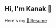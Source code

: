 ## Hi, I'm Kanak 👋

Here's my [📄 Resume]((https://github.com/Kanak29p/Kanak29p/raw/main/Kanak_Resume.pdf))

<!--
**Kanak29p/Kanak29p** is a ✨ _special_ ✨ repository because its `README.md` (this file) appears on your GitHub profile.

Here are some ideas to get you started:

- 🔭 I’m currently working on ...
- 🌱 I’m currently learning ...
- 👯 I’m looking to collaborate on ...
- 🤔 I’m looking for help with ...
- 💬 Ask me about ...
- 📫 How to reach me: ...
- 😄 Pronouns: ...
- ⚡ Fun fact: ...
-->
